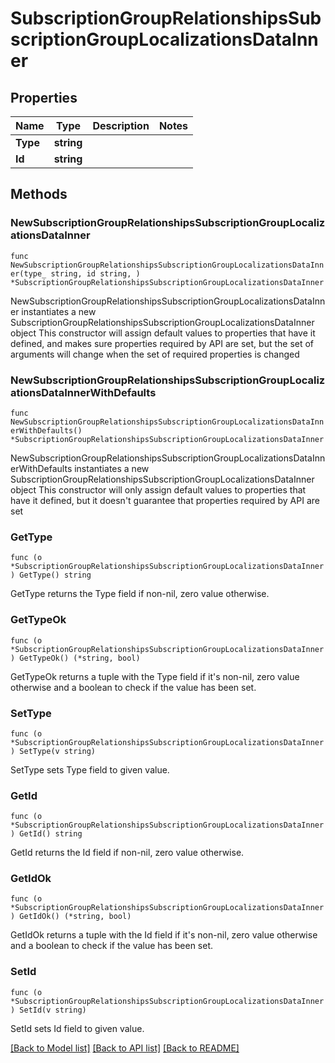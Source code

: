 # SubscriptionGroupRelationshipsSubscriptionGroupLocalizationsDataInner

## Properties

Name | Type | Description | Notes
------------ | ------------- | ------------- | -------------
**Type** | **string** |  | 
**Id** | **string** |  | 

## Methods

### NewSubscriptionGroupRelationshipsSubscriptionGroupLocalizationsDataInner

`func NewSubscriptionGroupRelationshipsSubscriptionGroupLocalizationsDataInner(type_ string, id string, ) *SubscriptionGroupRelationshipsSubscriptionGroupLocalizationsDataInner`

NewSubscriptionGroupRelationshipsSubscriptionGroupLocalizationsDataInner instantiates a new SubscriptionGroupRelationshipsSubscriptionGroupLocalizationsDataInner object
This constructor will assign default values to properties that have it defined,
and makes sure properties required by API are set, but the set of arguments
will change when the set of required properties is changed

### NewSubscriptionGroupRelationshipsSubscriptionGroupLocalizationsDataInnerWithDefaults

`func NewSubscriptionGroupRelationshipsSubscriptionGroupLocalizationsDataInnerWithDefaults() *SubscriptionGroupRelationshipsSubscriptionGroupLocalizationsDataInner`

NewSubscriptionGroupRelationshipsSubscriptionGroupLocalizationsDataInnerWithDefaults instantiates a new SubscriptionGroupRelationshipsSubscriptionGroupLocalizationsDataInner object
This constructor will only assign default values to properties that have it defined,
but it doesn't guarantee that properties required by API are set

### GetType

`func (o *SubscriptionGroupRelationshipsSubscriptionGroupLocalizationsDataInner) GetType() string`

GetType returns the Type field if non-nil, zero value otherwise.

### GetTypeOk

`func (o *SubscriptionGroupRelationshipsSubscriptionGroupLocalizationsDataInner) GetTypeOk() (*string, bool)`

GetTypeOk returns a tuple with the Type field if it's non-nil, zero value otherwise
and a boolean to check if the value has been set.

### SetType

`func (o *SubscriptionGroupRelationshipsSubscriptionGroupLocalizationsDataInner) SetType(v string)`

SetType sets Type field to given value.


### GetId

`func (o *SubscriptionGroupRelationshipsSubscriptionGroupLocalizationsDataInner) GetId() string`

GetId returns the Id field if non-nil, zero value otherwise.

### GetIdOk

`func (o *SubscriptionGroupRelationshipsSubscriptionGroupLocalizationsDataInner) GetIdOk() (*string, bool)`

GetIdOk returns a tuple with the Id field if it's non-nil, zero value otherwise
and a boolean to check if the value has been set.

### SetId

`func (o *SubscriptionGroupRelationshipsSubscriptionGroupLocalizationsDataInner) SetId(v string)`

SetId sets Id field to given value.



[[Back to Model list]](../README.md#documentation-for-models) [[Back to API list]](../README.md#documentation-for-api-endpoints) [[Back to README]](../README.md)


